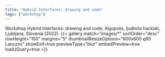 ```yaml
---
title: "Hybrid Interfaces: drawing and code"
tags: ["workshop"]
---
```

Workshop Hybrid Interfaces: drawing and code, Algopolis, ljudmila hacklab, Ljubljana, Slovenia (2022). 
{{< gallery match="images/*" sortOrder="desc" rowHeight="150" margins="5" thumbnailResizeOptions="600x600 q90 Lanczos" showExif=true previewType="blur" embedPreview=true loadJQuery=true >}}
